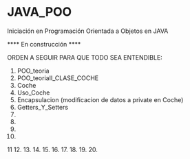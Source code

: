 # JAVA_POO
Iniciación en Programación Orientada a Objetos en JAVA


**** En construcción ****

ORDEN A SEGUIR PARA QUE TODO SEA ENTENDIBLE:


01. POO_teoria
02. POO_teoriaII_CLASE_COCHE
03. Coche
04. Uso_Coche
05. Encapsulacion (modificacion de datos a private en Coche)
06. Getters_Y_Setters
07.
08.
09.
10.
11
12.
13.
14.
15.
16.
17.
18.
19.
20.
